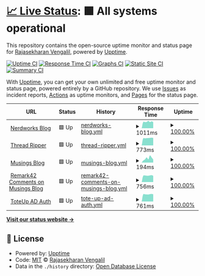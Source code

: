# [📈 Live Status](https://gh.nerdworks.dev): <!--live status--> **🟩 All systems operational**

This repository contains the open-source uptime monitor and status page for [Rajasekharan Vengalil](https://blogorama.nerdworks.in/), powered by [Upptime](https://github.com/upptime/upptime).

[![Uptime CI](https://github.com/avranju/upptime/workflows/Uptime%20CI/badge.svg)](https://github.com/avranju/upptime/actions?query=workflow%3A%22Uptime+CI%22)
[![Response Time CI](https://github.com/avranju/upptime/workflows/Response%20Time%20CI/badge.svg)](https://github.com/avranju/upptime/actions?query=workflow%3A%22Response+Time+CI%22)
[![Graphs CI](https://github.com/avranju/upptime/workflows/Graphs%20CI/badge.svg)](https://github.com/avranju/upptime/actions?query=workflow%3A%22Graphs+CI%22)
[![Static Site CI](https://github.com/avranju/upptime/workflows/Static%20Site%20CI/badge.svg)](https://github.com/avranju/upptime/actions?query=workflow%3A%22Static+Site+CI%22)
[![Summary CI](https://github.com/avranju/upptime/workflows/Summary%20CI/badge.svg)](https://github.com/avranju/upptime/actions?query=workflow%3A%22Summary+CI%22)

With [Upptime](https://upptime.js.org), you can get your own unlimited and free uptime monitor and status page, powered entirely by a GitHub repository. We use [Issues](https://github.com/avranju/upptime/issues) as incident reports, [Actions](https://github.com/avranju/upptime/actions) as uptime monitors, and [Pages](https://gh.nerdworks.dev) for the status page.

<!--start: status pages-->
<!-- This summary is generated by Upptime (https://github.com/upptime/upptime) -->
<!-- Do not edit this manually, your changes will be overwritten -->
<!-- prettier-ignore -->
| URL | Status | History | Response Time | Uptime |
| --- | ------ | ------- | ------------- | ------ |
| <img alt="" src="https://icons.duckduckgo.com/ip3/blogorama.nerdworks.in.ico" height="13"> [Nerdworks Blog](https://blogorama.nerdworks.in) | 🟩 Up | [nerdworks-blog.yml](https://github.com/avranju/upptime/commits/HEAD/history/nerdworks-blog.yml) | <details><summary><img alt="Response time graph" src="./graphs/nerdworks-blog/response-time-week.png" height="20"> 1011ms</summary><br><a href="https://gh.nerdworks.dev/history/nerdworks-blog"><img alt="Response time 1207" src="https://img.shields.io/endpoint?url=https%3A%2F%2Fraw.githubusercontent.com%2Favranju%2Fupptime%2FHEAD%2Fapi%2Fnerdworks-blog%2Fresponse-time.json"></a><br><a href="https://gh.nerdworks.dev/history/nerdworks-blog"><img alt="24-hour response time 1036" src="https://img.shields.io/endpoint?url=https%3A%2F%2Fraw.githubusercontent.com%2Favranju%2Fupptime%2FHEAD%2Fapi%2Fnerdworks-blog%2Fresponse-time-day.json"></a><br><a href="https://gh.nerdworks.dev/history/nerdworks-blog"><img alt="7-day response time 1011" src="https://img.shields.io/endpoint?url=https%3A%2F%2Fraw.githubusercontent.com%2Favranju%2Fupptime%2FHEAD%2Fapi%2Fnerdworks-blog%2Fresponse-time-week.json"></a><br><a href="https://gh.nerdworks.dev/history/nerdworks-blog"><img alt="30-day response time 1011" src="https://img.shields.io/endpoint?url=https%3A%2F%2Fraw.githubusercontent.com%2Favranju%2Fupptime%2FHEAD%2Fapi%2Fnerdworks-blog%2Fresponse-time-month.json"></a><br><a href="https://gh.nerdworks.dev/history/nerdworks-blog"><img alt="1-year response time 1207" src="https://img.shields.io/endpoint?url=https%3A%2F%2Fraw.githubusercontent.com%2Favranju%2Fupptime%2FHEAD%2Fapi%2Fnerdworks-blog%2Fresponse-time-year.json"></a></details> | <details><summary><a href="https://gh.nerdworks.dev/history/nerdworks-blog">100.00%</a></summary><a href="https://gh.nerdworks.dev/history/nerdworks-blog"><img alt="All-time uptime 100.00%" src="https://img.shields.io/endpoint?url=https%3A%2F%2Fraw.githubusercontent.com%2Favranju%2Fupptime%2FHEAD%2Fapi%2Fnerdworks-blog%2Fuptime.json"></a><br><a href="https://gh.nerdworks.dev/history/nerdworks-blog"><img alt="24-hour uptime 100.00%" src="https://img.shields.io/endpoint?url=https%3A%2F%2Fraw.githubusercontent.com%2Favranju%2Fupptime%2FHEAD%2Fapi%2Fnerdworks-blog%2Fuptime-day.json"></a><br><a href="https://gh.nerdworks.dev/history/nerdworks-blog"><img alt="7-day uptime 100.00%" src="https://img.shields.io/endpoint?url=https%3A%2F%2Fraw.githubusercontent.com%2Favranju%2Fupptime%2FHEAD%2Fapi%2Fnerdworks-blog%2Fuptime-week.json"></a><br><a href="https://gh.nerdworks.dev/history/nerdworks-blog"><img alt="30-day uptime 100.00%" src="https://img.shields.io/endpoint?url=https%3A%2F%2Fraw.githubusercontent.com%2Favranju%2Fupptime%2FHEAD%2Fapi%2Fnerdworks-blog%2Fuptime-month.json"></a><br><a href="https://gh.nerdworks.dev/history/nerdworks-blog"><img alt="1-year uptime 100.00%" src="https://img.shields.io/endpoint?url=https%3A%2F%2Fraw.githubusercontent.com%2Favranju%2Fupptime%2FHEAD%2Fapi%2Fnerdworks-blog%2Fuptime-year.json"></a></details>
| <img alt="" src="https://icons.duckduckgo.com/ip3/threadripper.nerdworks.dev.ico" height="13"> [Thread Ripper](https://threadripper.nerdworks.dev/) | 🟩 Up | [thread-ripper.yml](https://github.com/avranju/upptime/commits/HEAD/history/thread-ripper.yml) | <details><summary><img alt="Response time graph" src="./graphs/thread-ripper/response-time-week.png" height="20"> 773ms</summary><br><a href="https://gh.nerdworks.dev/history/thread-ripper"><img alt="Response time 848" src="https://img.shields.io/endpoint?url=https%3A%2F%2Fraw.githubusercontent.com%2Favranju%2Fupptime%2FHEAD%2Fapi%2Fthread-ripper%2Fresponse-time.json"></a><br><a href="https://gh.nerdworks.dev/history/thread-ripper"><img alt="24-hour response time 808" src="https://img.shields.io/endpoint?url=https%3A%2F%2Fraw.githubusercontent.com%2Favranju%2Fupptime%2FHEAD%2Fapi%2Fthread-ripper%2Fresponse-time-day.json"></a><br><a href="https://gh.nerdworks.dev/history/thread-ripper"><img alt="7-day response time 773" src="https://img.shields.io/endpoint?url=https%3A%2F%2Fraw.githubusercontent.com%2Favranju%2Fupptime%2FHEAD%2Fapi%2Fthread-ripper%2Fresponse-time-week.json"></a><br><a href="https://gh.nerdworks.dev/history/thread-ripper"><img alt="30-day response time 776" src="https://img.shields.io/endpoint?url=https%3A%2F%2Fraw.githubusercontent.com%2Favranju%2Fupptime%2FHEAD%2Fapi%2Fthread-ripper%2Fresponse-time-month.json"></a><br><a href="https://gh.nerdworks.dev/history/thread-ripper"><img alt="1-year response time 848" src="https://img.shields.io/endpoint?url=https%3A%2F%2Fraw.githubusercontent.com%2Favranju%2Fupptime%2FHEAD%2Fapi%2Fthread-ripper%2Fresponse-time-year.json"></a></details> | <details><summary><a href="https://gh.nerdworks.dev/history/thread-ripper">100.00%</a></summary><a href="https://gh.nerdworks.dev/history/thread-ripper"><img alt="All-time uptime 100.00%" src="https://img.shields.io/endpoint?url=https%3A%2F%2Fraw.githubusercontent.com%2Favranju%2Fupptime%2FHEAD%2Fapi%2Fthread-ripper%2Fuptime.json"></a><br><a href="https://gh.nerdworks.dev/history/thread-ripper"><img alt="24-hour uptime 100.00%" src="https://img.shields.io/endpoint?url=https%3A%2F%2Fraw.githubusercontent.com%2Favranju%2Fupptime%2FHEAD%2Fapi%2Fthread-ripper%2Fuptime-day.json"></a><br><a href="https://gh.nerdworks.dev/history/thread-ripper"><img alt="7-day uptime 100.00%" src="https://img.shields.io/endpoint?url=https%3A%2F%2Fraw.githubusercontent.com%2Favranju%2Fupptime%2FHEAD%2Fapi%2Fthread-ripper%2Fuptime-week.json"></a><br><a href="https://gh.nerdworks.dev/history/thread-ripper"><img alt="30-day uptime 100.00%" src="https://img.shields.io/endpoint?url=https%3A%2F%2Fraw.githubusercontent.com%2Favranju%2Fupptime%2FHEAD%2Fapi%2Fthread-ripper%2Fuptime-month.json"></a><br><a href="https://gh.nerdworks.dev/history/thread-ripper"><img alt="1-year uptime 100.00%" src="https://img.shields.io/endpoint?url=https%3A%2F%2Fraw.githubusercontent.com%2Favranju%2Fupptime%2FHEAD%2Fapi%2Fthread-ripper%2Fuptime-year.json"></a></details>
| <img alt="" src="https://icons.duckduckgo.com/ip3/musings.nerdworks.dev.ico" height="13"> [Musings Blog](https://musings.nerdworks.dev/) | 🟩 Up | [musings-blog.yml](https://github.com/avranju/upptime/commits/HEAD/history/musings-blog.yml) | <details><summary><img alt="Response time graph" src="./graphs/musings-blog/response-time-week.png" height="20"> 194ms</summary><br><a href="https://gh.nerdworks.dev/history/musings-blog"><img alt="Response time 250" src="https://img.shields.io/endpoint?url=https%3A%2F%2Fraw.githubusercontent.com%2Favranju%2Fupptime%2FHEAD%2Fapi%2Fmusings-blog%2Fresponse-time.json"></a><br><a href="https://gh.nerdworks.dev/history/musings-blog"><img alt="24-hour response time 150" src="https://img.shields.io/endpoint?url=https%3A%2F%2Fraw.githubusercontent.com%2Favranju%2Fupptime%2FHEAD%2Fapi%2Fmusings-blog%2Fresponse-time-day.json"></a><br><a href="https://gh.nerdworks.dev/history/musings-blog"><img alt="7-day response time 194" src="https://img.shields.io/endpoint?url=https%3A%2F%2Fraw.githubusercontent.com%2Favranju%2Fupptime%2FHEAD%2Fapi%2Fmusings-blog%2Fresponse-time-week.json"></a><br><a href="https://gh.nerdworks.dev/history/musings-blog"><img alt="30-day response time 235" src="https://img.shields.io/endpoint?url=https%3A%2F%2Fraw.githubusercontent.com%2Favranju%2Fupptime%2FHEAD%2Fapi%2Fmusings-blog%2Fresponse-time-month.json"></a><br><a href="https://gh.nerdworks.dev/history/musings-blog"><img alt="1-year response time 250" src="https://img.shields.io/endpoint?url=https%3A%2F%2Fraw.githubusercontent.com%2Favranju%2Fupptime%2FHEAD%2Fapi%2Fmusings-blog%2Fresponse-time-year.json"></a></details> | <details><summary><a href="https://gh.nerdworks.dev/history/musings-blog">100.00%</a></summary><a href="https://gh.nerdworks.dev/history/musings-blog"><img alt="All-time uptime 100.00%" src="https://img.shields.io/endpoint?url=https%3A%2F%2Fraw.githubusercontent.com%2Favranju%2Fupptime%2FHEAD%2Fapi%2Fmusings-blog%2Fuptime.json"></a><br><a href="https://gh.nerdworks.dev/history/musings-blog"><img alt="24-hour uptime 100.00%" src="https://img.shields.io/endpoint?url=https%3A%2F%2Fraw.githubusercontent.com%2Favranju%2Fupptime%2FHEAD%2Fapi%2Fmusings-blog%2Fuptime-day.json"></a><br><a href="https://gh.nerdworks.dev/history/musings-blog"><img alt="7-day uptime 100.00%" src="https://img.shields.io/endpoint?url=https%3A%2F%2Fraw.githubusercontent.com%2Favranju%2Fupptime%2FHEAD%2Fapi%2Fmusings-blog%2Fuptime-week.json"></a><br><a href="https://gh.nerdworks.dev/history/musings-blog"><img alt="30-day uptime 100.00%" src="https://img.shields.io/endpoint?url=https%3A%2F%2Fraw.githubusercontent.com%2Favranju%2Fupptime%2FHEAD%2Fapi%2Fmusings-blog%2Fuptime-month.json"></a><br><a href="https://gh.nerdworks.dev/history/musings-blog"><img alt="1-year uptime 100.00%" src="https://img.shields.io/endpoint?url=https%3A%2F%2Fraw.githubusercontent.com%2Favranju%2Fupptime%2FHEAD%2Fapi%2Fmusings-blog%2Fuptime-year.json"></a></details>
| <img alt="" src="https://icons.duckduckgo.com/ip3/remark42.nerdworks.dev.ico" height="13"> [Remark42 Comments on Musings Blog](https://remark42.nerdworks.dev/api/v1/config?site=remark) | 🟩 Up | [remark42-comments-on-musings-blog.yml](https://github.com/avranju/upptime/commits/HEAD/history/remark42-comments-on-musings-blog.yml) | <details><summary><img alt="Response time graph" src="./graphs/remark42-comments-on-musings-blog/response-time-week.png" height="20"> 756ms</summary><br><a href="https://gh.nerdworks.dev/history/remark42-comments-on-musings-blog"><img alt="Response time 804" src="https://img.shields.io/endpoint?url=https%3A%2F%2Fraw.githubusercontent.com%2Favranju%2Fupptime%2FHEAD%2Fapi%2Fremark42-comments-on-musings-blog%2Fresponse-time.json"></a><br><a href="https://gh.nerdworks.dev/history/remark42-comments-on-musings-blog"><img alt="24-hour response time 772" src="https://img.shields.io/endpoint?url=https%3A%2F%2Fraw.githubusercontent.com%2Favranju%2Fupptime%2FHEAD%2Fapi%2Fremark42-comments-on-musings-blog%2Fresponse-time-day.json"></a><br><a href="https://gh.nerdworks.dev/history/remark42-comments-on-musings-blog"><img alt="7-day response time 756" src="https://img.shields.io/endpoint?url=https%3A%2F%2Fraw.githubusercontent.com%2Favranju%2Fupptime%2FHEAD%2Fapi%2Fremark42-comments-on-musings-blog%2Fresponse-time-week.json"></a><br><a href="https://gh.nerdworks.dev/history/remark42-comments-on-musings-blog"><img alt="30-day response time 758" src="https://img.shields.io/endpoint?url=https%3A%2F%2Fraw.githubusercontent.com%2Favranju%2Fupptime%2FHEAD%2Fapi%2Fremark42-comments-on-musings-blog%2Fresponse-time-month.json"></a><br><a href="https://gh.nerdworks.dev/history/remark42-comments-on-musings-blog"><img alt="1-year response time 804" src="https://img.shields.io/endpoint?url=https%3A%2F%2Fraw.githubusercontent.com%2Favranju%2Fupptime%2FHEAD%2Fapi%2Fremark42-comments-on-musings-blog%2Fresponse-time-year.json"></a></details> | <details><summary><a href="https://gh.nerdworks.dev/history/remark42-comments-on-musings-blog">100.00%</a></summary><a href="https://gh.nerdworks.dev/history/remark42-comments-on-musings-blog"><img alt="All-time uptime 100.00%" src="https://img.shields.io/endpoint?url=https%3A%2F%2Fraw.githubusercontent.com%2Favranju%2Fupptime%2FHEAD%2Fapi%2Fremark42-comments-on-musings-blog%2Fuptime.json"></a><br><a href="https://gh.nerdworks.dev/history/remark42-comments-on-musings-blog"><img alt="24-hour uptime 100.00%" src="https://img.shields.io/endpoint?url=https%3A%2F%2Fraw.githubusercontent.com%2Favranju%2Fupptime%2FHEAD%2Fapi%2Fremark42-comments-on-musings-blog%2Fuptime-day.json"></a><br><a href="https://gh.nerdworks.dev/history/remark42-comments-on-musings-blog"><img alt="7-day uptime 100.00%" src="https://img.shields.io/endpoint?url=https%3A%2F%2Fraw.githubusercontent.com%2Favranju%2Fupptime%2FHEAD%2Fapi%2Fremark42-comments-on-musings-blog%2Fuptime-week.json"></a><br><a href="https://gh.nerdworks.dev/history/remark42-comments-on-musings-blog"><img alt="30-day uptime 100.00%" src="https://img.shields.io/endpoint?url=https%3A%2F%2Fraw.githubusercontent.com%2Favranju%2Fupptime%2FHEAD%2Fapi%2Fremark42-comments-on-musings-blog%2Fuptime-month.json"></a><br><a href="https://gh.nerdworks.dev/history/remark42-comments-on-musings-blog"><img alt="1-year uptime 100.00%" src="https://img.shields.io/endpoint?url=https%3A%2F%2Fraw.githubusercontent.com%2Favranju%2Fupptime%2FHEAD%2Fapi%2Fremark42-comments-on-musings-blog%2Fuptime-year.json"></a></details>
| <img alt="" src="https://icons.duckduckgo.com/ip3/toteupad.nerdworks.dev.ico" height="13"> [ToteUp AD Auth](https://toteupad.nerdworks.dev/device.html) | 🟩 Up | [tote-up-ad-auth.yml](https://github.com/avranju/upptime/commits/HEAD/history/tote-up-ad-auth.yml) | <details><summary><img alt="Response time graph" src="./graphs/tote-up-ad-auth/response-time-week.png" height="20"> 761ms</summary><br><a href="https://gh.nerdworks.dev/history/tote-up-ad-auth"><img alt="Response time 826" src="https://img.shields.io/endpoint?url=https%3A%2F%2Fraw.githubusercontent.com%2Favranju%2Fupptime%2FHEAD%2Fapi%2Ftote-up-ad-auth%2Fresponse-time.json"></a><br><a href="https://gh.nerdworks.dev/history/tote-up-ad-auth"><img alt="24-hour response time 816" src="https://img.shields.io/endpoint?url=https%3A%2F%2Fraw.githubusercontent.com%2Favranju%2Fupptime%2FHEAD%2Fapi%2Ftote-up-ad-auth%2Fresponse-time-day.json"></a><br><a href="https://gh.nerdworks.dev/history/tote-up-ad-auth"><img alt="7-day response time 761" src="https://img.shields.io/endpoint?url=https%3A%2F%2Fraw.githubusercontent.com%2Favranju%2Fupptime%2FHEAD%2Fapi%2Ftote-up-ad-auth%2Fresponse-time-week.json"></a><br><a href="https://gh.nerdworks.dev/history/tote-up-ad-auth"><img alt="30-day response time 763" src="https://img.shields.io/endpoint?url=https%3A%2F%2Fraw.githubusercontent.com%2Favranju%2Fupptime%2FHEAD%2Fapi%2Ftote-up-ad-auth%2Fresponse-time-month.json"></a><br><a href="https://gh.nerdworks.dev/history/tote-up-ad-auth"><img alt="1-year response time 826" src="https://img.shields.io/endpoint?url=https%3A%2F%2Fraw.githubusercontent.com%2Favranju%2Fupptime%2FHEAD%2Fapi%2Ftote-up-ad-auth%2Fresponse-time-year.json"></a></details> | <details><summary><a href="https://gh.nerdworks.dev/history/tote-up-ad-auth">100.00%</a></summary><a href="https://gh.nerdworks.dev/history/tote-up-ad-auth"><img alt="All-time uptime 99.99%" src="https://img.shields.io/endpoint?url=https%3A%2F%2Fraw.githubusercontent.com%2Favranju%2Fupptime%2FHEAD%2Fapi%2Ftote-up-ad-auth%2Fuptime.json"></a><br><a href="https://gh.nerdworks.dev/history/tote-up-ad-auth"><img alt="24-hour uptime 100.00%" src="https://img.shields.io/endpoint?url=https%3A%2F%2Fraw.githubusercontent.com%2Favranju%2Fupptime%2FHEAD%2Fapi%2Ftote-up-ad-auth%2Fuptime-day.json"></a><br><a href="https://gh.nerdworks.dev/history/tote-up-ad-auth"><img alt="7-day uptime 100.00%" src="https://img.shields.io/endpoint?url=https%3A%2F%2Fraw.githubusercontent.com%2Favranju%2Fupptime%2FHEAD%2Fapi%2Ftote-up-ad-auth%2Fuptime-week.json"></a><br><a href="https://gh.nerdworks.dev/history/tote-up-ad-auth"><img alt="30-day uptime 100.00%" src="https://img.shields.io/endpoint?url=https%3A%2F%2Fraw.githubusercontent.com%2Favranju%2Fupptime%2FHEAD%2Fapi%2Ftote-up-ad-auth%2Fuptime-month.json"></a><br><a href="https://gh.nerdworks.dev/history/tote-up-ad-auth"><img alt="1-year uptime 99.99%" src="https://img.shields.io/endpoint?url=https%3A%2F%2Fraw.githubusercontent.com%2Favranju%2Fupptime%2FHEAD%2Fapi%2Ftote-up-ad-auth%2Fuptime-year.json"></a></details>

<!--end: status pages-->

[**Visit our status website →**](https://gh.nerdworks.dev)

## 📄 License

- Powered by: [Upptime](https://github.com/upptime/upptime)
- Code: [MIT](./LICENSE) © [Rajasekharan Vengalil](https://blogorama.nerdworks.in/)
- Data in the `./history` directory: [Open Database License](https://opendatacommons.org/licenses/odbl/1-0/)
